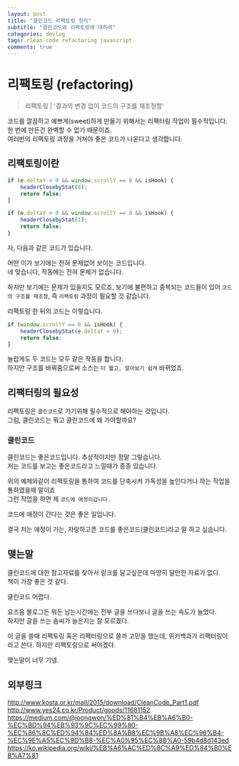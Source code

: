 ```yaml
---
layout: post
title: "클린코드 리팩토링 정리"
subtitle: "클린코드와 리팩토링에 대하여"
categories: devlog
tags: clean-code refactoring javascript
comments: true
---
```


# 리팩토링 (refactoring)

> 리팩토링 | '결과의 변경 없이 코드의 구조를 재조정함'

코드를 깔끔하고 예쁘게(sweet)하게 만들기 위해서는 리팩터링 작업이 필수적입니다.  
한 번에 만든건 완벽할 수 없기 때문이죠.  
여러번의 리팩토링 과정을 거쳐야 좋은 코드가 나온다고 생각합니다.

## 리팩토링이란

```javascript
if (e.deltaY < 0 && window.scrollY == 0 && isHook) {
	headerClosebyStat(0);
	return false;
}

if (e.deltaY > 0 && window.scrollY == 0 && isHook) {
	headerClosebyStat(1);
	return false;
}
```

자, 다음과 같은 코드가 있습니다.  

어떤 이가 보기에는 전혀 문제없어 보이는 코드입니다.  
네 맞습니다, 작동에는 전혀 문제가 없습니다.  

하지만 보기에는 문제가 있을지도 모르죠, 보기에 불편하고 중복되는 코드들이 있어 `코드의 구조를 재조정`, 즉 `리팩토링` 과정이 필요할 것 같습니다.

리팩토링 한 뒤의 코드는 이렇습니다.
```javascript
if (window.scrollY == 0 && isHook) {
	headerClosebyStat(e.deltaY > 0);
	return false;
}
```
놀랍게도 두 코드는 모두 같은 작동을 합니다.  
하지만 구조를 바꿔줌으로써 소스는 `더 짧고, 알아보기 쉽게` 바뀌었죠.

## 리팩터링의 필요성

리팩토링은 `클린코드`로 가기위해 필수적으로 해야하는 것입니다.  
그럼, 클린코드는 뭐고 클린코드에 왜 가야할까요?  

### 클린코드
클린코드는 좋은코드입니다. 추상적이지만 정말 그렇습니다.  
저는 코드를 보고는 좋은코드라고 느낄때가 종종 있습니다.  

위의 예제와같이 리팩토링을 통하여 코드를 단축시켜 가독성을 높인다거나 하는 작업을 통하였을때 말이죠  
그런 작업을 하면 제 `코드에 애정이갑니다.`  

코드에 애정이 간다는 것은 좋은 일입니다.  

결국 저는 애정이 가는, 자랑하고픈 코드를 좋은코드(클린코드)라고 말 하고 싶습니다.

## 맺는말

클린코드에 대한 참고자료를 찾아서 링크를 달고싶은데 마땅히 달만한 자료가 없다.  
책이 가장 좋은 것 같다.  

클린코드 어렵다.  

요즈음 블로그든 뭐든 남는시간에는 전부 글을 쓰다보니 글을 쓰는 속도가 늘었다.  
하지만 글을 쓰는 솜씨가 늘은지는 잘 모르겠다. 

이 글을 쓸때 리팩토링 혹은 리팩터링으로 쓸까 고민을 했는데, 위키백과가 리팩터링이라고 쓴다. 하지만 리팩토링으로 써야겠다.

맺는말이 너무 기넹.

## 외부링크

<http://www.kosta.or.kr/mail/2015/download/CleanCode_Part1.pdf>
<http://www.yes24.co.kr/Product/goods/11681152>
<https://medium.com/@joongwon/%ED%81%B4%EB%A6%B0-%EC%BD%94%EB%93%9C%EC%99%80-%EC%86%8C%ED%94%84%ED%8A%B8%EC%9B%A8%EC%96%B4-%EC%9E%A5%EC%9D%B8-%EC%A0%95%EC%8B%A0-59b4d8d143ed>
<https://ko.wikipedia.org/wiki/%EB%A6%AC%ED%8C%A9%ED%84%B0%EB%A7%81>
<!--stackedit_data:
eyJoaXN0b3J5IjpbMTY1MzI3MTI3NF19
-->